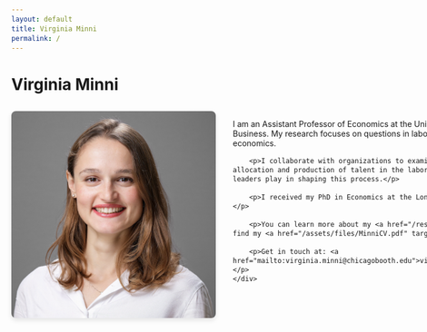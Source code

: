 ```yaml
---
layout: default
title: Virginia Minni
permalink: /
---
```


# Virginia Minni

<div style="display: flex; gap: 30px; align-items: flex-start; margin-top: 30px;">
    <img src="/assets/images/Picture.png" alt="Virginia Minni" style="border-radius: 8px; max-width: 360px; box-shadow: 0 4px 8px rgba(0,0,0,0.1);">
    <div>
        <p>I am an Assistant Professor of Economics at the University of Chicago Booth School of Business. My research focuses on questions in labor, organizational, and development economics.</p>

        <p>I collaborate with organizations to examine the factors that determine the allocation and production of talent in the labor market, and the role individual leaders play in shaping this process.</p>

        <p>I received my PhD in Economics at the London School of Economics (LSE).</p>

        <p>You can learn more about my <a href="/research/">research here</a> and find my <a href="/assets/files/MinniCV.pdf" target="_blank">CV here</a>.</p>

        <p>Get in touch at: <a href="mailto:virginia.minni@chicagobooth.edu">virginia.minni@chicagobooth.edu</a></p>
    </div>
</div>
